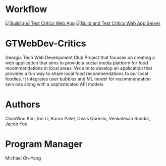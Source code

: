 
# Workflow

[![Build and Test Critics Web App](https://github.com/michaelohyang/GTWebDev-Critics/actions/workflows/client.yml/badge.svg)](https://github.com/michaelohyang/GTWebDev-Critics/actions/workflows/client.yml) [![Build and Test Critics Web App Server](https://github.com/michaelohyang/GTWebDev-Critics/actions/workflows/server.yml/badge.svg)](https://github.com/michaelohyang/GTWebDev-Critics/actions/workflows/server.yml)

# GTWebDev-Critics

Georgia Tech Web Development Club Project that focuses on creating a web application that aims to provide a social media platform for food recommendations in local areas. We aim to develop an application that provides a fun way to share local food recommendations to our local foodies. It integrates user bubbles and ML model for recommendation services along with a sophisticated API models

# Authors
ChanWoo Kim, Ion Li, Karan Patel, Ovais Qureshi, Venkatesan Sundar, Jacob Yoo

# Program Manager

Michael Oh-Yang

